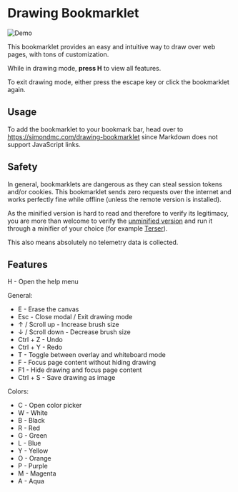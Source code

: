 # Drawing Bookmarklet

![Demo](https://github.com/SimonDMC/drawing-bookmarklet/assets/46278840/eab68ff2-b2c2-4348-a53c-1dd75f7f3d25)

This bookmarklet provides an easy and intuitive way to draw over web pages, with tons of customization.

While in drawing mode, **press H** to view all features.

To exit drawing mode, either press the escape key or click the bookmarklet again.

## Usage

To add the bookmarklet to your bookmark bar, head over to https://simondmc.com/drawing-bookmarklet since Markdown does not support JavaScript links.

## Safety

In general, bookmarklets are dangerous as they can steal session tokens and/or cookies. This bookmarklet sends zero requests over the internet and works perfectly fine while offline (unless the remote version is installed).

As the minified version is hard to read and therefore to verify its legitimacy, you are more than welcome to verify the [unminified version](https://github.com/SimonDMC/drawing-bookmarklet/blob/main/drawing.js) and run it through a minifier of your choice (for example [Terser](https://try.terser.org/)).

This also means absolutely no telemetry data is collected.

## Features

H - Open the help menu

General:

-   E - Erase the canvas
-   Esc - Close modal / Exit drawing mode
-   ↑ / Scroll up - Increase brush size
-   ↓ / Scroll down - Decrease brush size
-   Ctrl + Z - Undo
-   Ctrl + Y - Redo
-   T - Toggle between overlay and whiteboard mode
-   F - Focus page content without hiding drawing
-   F1 - Hide drawing and focus page content
-   Ctrl + S - Save drawing as image

Colors:

-   C - Open color picker
-   W - White
-   B - Black
-   R - Red
-   G - Green
-   L - Blue
-   Y - Yellow
-   O - Orange
-   P - Purple
-   M - Magenta
-   A - Aqua

